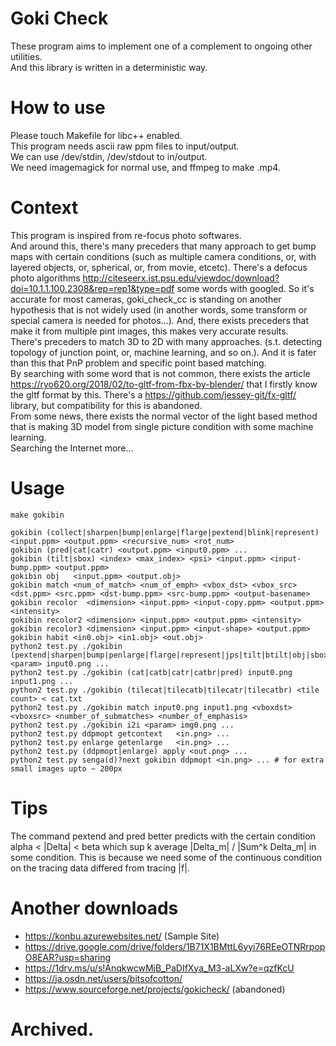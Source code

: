 # Goki Check
These program aims to implement one of a complement to ongoing other utilities.  
And this library is written in a deterministic way.

# How to use
Please touch Makefile for libc++ enabled.  
This program needs ascii raw ppm files to input/output.  
We can use /dev/stdin, /dev/stdout to in/output.  
We need imagemagick for normal use, and ffmpeg to make .mp4.  

# Context
This program is inspired from re-focus photo softwares.  
And around this, there's many preceders that many approach to get bump maps with certain conditions
(such as multiple camera conditions, or, with layered objects, or, spherical, or, from movie, etcetc).
There's a defocus photo algorithms http://citeseerx.ist.psu.edu/viewdoc/download?doi=10.1.1.100.2308&rep=rep1&type=pdf some words with googled. So it's accurate for most cameras, goki_check_cc is standing on another hypothesis that is not widely used (in another words, some transform or special camera is needed for photos...). And, there exists preceders that make it from multiple pint images, this makes very accurate results.  
There's preceders to match 3D to 2D with many approaches. (s.t. detecting topology of junction point, or, machine learning, and so on.). And it is fater than this that PnP problem and specific point based matching.  
By searching with some word that is not common, there exists the article https://ryo620.org/2018/02/to-gltf-from-fbx-by-blender/ that I firstly know the gltf format by this. There's a https://github.com/jessey-git/fx-gltf/ library, but compatibility for this is abandoned.  
From some news, there exists the normal vector of the light based method that is making 3D model from single picture condition with some machine learning.  
Searching the Internet more...

# Usage
    make gokibin
    
    gokibin (collect|sharpen|bump|enlarge|flarge|pextend|blink|represent) <input.ppm> <output.ppm> <recursive_num> <rot_num>
    gokibin (pred|cat|catr) <output.ppm> <input0.ppm> ...
    gokibin (tilt|sbox) <index> <max_index> <psi> <input.ppm> <input-bump.ppm> <output.ppm>
    gokibin obj   <input.ppm> <output.obj>
    gokibin match <num_of_match> <num_of_emph> <vbox_dst> <vbox_src> <dst.ppm> <src.ppm> <dst-bump.ppm> <src-bump.ppm> <output-basename>
    gokibin recolor  <dimension> <input.ppm> <input-copy.ppm> <output.ppm> <intensity>
    gokibin recolor2 <dimension> <input.ppm> <output.ppm> <intensity>
    gokibin recolor3 <dimension> <input.ppm> <input-shape> <output.ppm>
    gokibin habit <in0.obj> <in1.obj> <out.obj>
    python2 test.py ./gokibin (pextend|sharpen|bump|penlarge|flarge|represent|jps|tilt|btilt|obj|sbox|prep|presq|nop) <param> input0.png ...
    python2 test.py ./gokibin (cat|catb|catr|catbr|pred) input0.png input1.png ...
    python2 test.py ./gokibin (tilecat|tilecatb|tilecatr|tilecatbr) <tile count> < cat.txt
    python2 test.py ./gokibin match input0.png input1.png <vboxdst> <vboxsrc> <number_of_submatches> <number_of_emphasis>
    python2 test.py ./gokibin i2i <param> img0.png ...
    python2 test.py ddpmopt getcontext   <in.png> ...
    python2 test.py enlarge getenlarge   <in.png> ...
    python2 test.py (ddpmopt|enlarge) apply <out.png> ...
    python2 test.py senga(d)?next gokibin ddpmopt <in.png> ... # for extra small images upto ~ 200px

# Tips
The command pextend and pred better predicts with the certain condition alpha \< |Delta| \< beta which sup k average |Delta_m| / |Sum^k Delta_m| in some condition. This is because we need some of the continuous condition on the tracing data differed from tracing |f|.

# Another downloads
* https://konbu.azurewebsites.net/ (Sample Site)
* https://drive.google.com/drive/folders/1B71X1BMttL6yyi76REeOTNRrpopO8EAR?usp=sharing
* https://1drv.ms/u/s!AnqkwcwMjB_PaDIfXya_M3-aLXw?e=qzfKcU
* https://ja.osdn.net/users/bitsofcotton/
* https://www.sourceforge.net/projects/gokicheck/ (abandoned)

# Archived.
